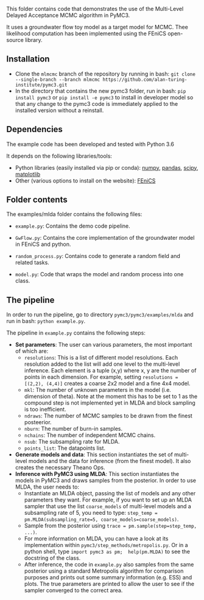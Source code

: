This folder contains code that demonstrates the use 
of the Multi-Level Delayed Acceptance MCMC algorithm in PyMC3.

It uses a groundwater flow toy model as a target model for MCMC. 
Thee likelihood computation has been implemented using the FEniCS open-source
library.

## Installation
- Clone the `mlmcmc` branch of the repository by running in bash:
`git clone --single-branch --branch mlmcmc https://github.com/alan-turing-institute/pymc3.git`
- In the directory that contains the new pymc3 folder, run in bash:
`pip install pymc3` or `pip install -e pymc3` to install in developer model
so that any change to the pymc3 code is immediately applied to the 
installed version without a reinstall.

## Dependencies

The example code has been developed and tested with Python 3.6

It depends on the following libraries/tools:
  - Python libraries (easily installed via pip or conda): 
  [numpy](https://pypi.org/project/numpy/), 
  [pandas](https://pypi.org/project/pandas/), 
  [scipy](https://pypi.org/project/scipy/),
  [matplotlib](https://pypi.org/project/matplotlib/)
  - Other (various options to install on the website): [FEniCS](https://fenicsproject.org/)
  
## Folder contents

The examples/mlda folder contains the following files:

 - `example.py`: Contains the demo code pipeline. 

 - `GwFlow.py`: Contains the core implementation of the groundwater model
 in FEniCS and python. 
 
 - `random_process.py`: Contains code to generate a random field and 
 related tasks.
 
 - `model.py`: Code that wraps the model and random process into one class.

 
## The pipeline

In order to run the pipeline, go to directory `pymc3/pymc3/examples/mlda` and run in bash:
`python example.py`.


The pipeline in `example.py` contains the following steps:
 - **Set parameters**: The user can various parameters, the most important of which
 are:
   - `resolutions`: This is a list of different model resolutions. Each
    resolution added to the list will add one level to the multi-level
    inference. Each element is a tuple (x,y) where x, y are the number of 
     points in each dimension. For example, setting `resolutions = 
     [(2,2), (4,4)]` creates a coarse 2x2 model and a fine 4x4 model.
   - `mkl`: The number of unknown parameters in the model (i.e. dimension of
   theta). Note at the moment this has to be set to 1 as the compound step
   is not implemented yet in MLDA and block sampling is too inefficient.
   - `ndraws`: The number of MCMC samples to be drawn from the finest posteerior.
   - `nburn`: The number of burn-in samples.
   - `nchains`: The number of independent MCMC chains.
   - `nsub`: The subsampling rate for MLDA.
   - `points_list`: The datapoints list.
 - **Generate models and data**: This section instantiates the set of multi-level
 models and the data for inference (from the finest model). It also creates
 the necessary Theano Ops.
 - **Inference with PyMC3 using MLDA**: This section instantiates the models
 in PyMC3 and draws samples from the posterior. In order to use MLDA, the user
 needs to:
    - Instantiate an MLDA object, passing the list of models and any
 other parameters they want. For example, if you want to set up an MLDA 
 sampler that use the list `coarse_models` of multi-level models and a 
 subsampling rate of 5, you need to type:
 `step_temp = pm.MLDA(subsampling_rate=5, coarse_models=coarse_models)`. 
    - Sample from the posterior using 
 `trace = pm.sample(step=step_temp, ...)`.
    - For more information on MLDA, you can have a look at its implementation within
 `pymc3/step_methods/metropolis.py`. Or in a python shell, type `import pymc3 as pm; 
 help(pm.MLDA)` to see the docstring of the class.
    - After inference, the code in `example.py` also samples from 
    the same posterior using a standard Metropolis algorithm for 
    comparison purposes and prints out some summary information (e.g. ESS) and plots. 
    The true parameters are printed to allow the user to see if the sampler
    converged to the correct area.
 

